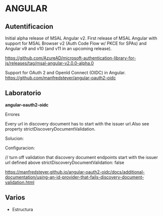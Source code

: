 # ANGULAR
 
## Autentificacion




Initial alpha release of MSAL Angular v2. First release of MSAL Angular with support for MSAL Browser v2 (Auth Code Flow w/ PKCE for SPAs) and Angular v9 and v10 (and v11 in an upcoming release).

https://github.com/AzureAD/microsoft-authentication-library-for-js/releases/tag/msal-angular-v2.0.0-alpha.0

Support for OAuth 2 and OpenId Connect (OIDC) in Angular.  
https://github.com/manfredsteyer/angular-oauth2-oidc



## Laboratorio


**angular-oauth2-oidc**

Errores

Every url in discovery document has to start with the issuer url.Also see property strictDiscoveryDocumentValidation.

Solucion:

Configuracion:

// turn off validation that discovery document endpoints start with the issuer url defined above
strictDiscoveryDocumentValidation: false

https://manfredsteyer.github.io/angular-oauth2-oidc/docs/additional-documentation/using-an-id-provider-that-fails-discovery-document-validation.html



## Varios

- Estructura 
 
